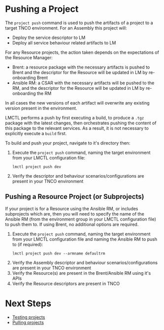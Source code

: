 # Pushing a Project

The `project push` command is used to push the artifacts of a project to a target TNCO environment. For an Assembly this project will:

- Deploy the service descriptor to LM
- Deploy all service behaviour related artifacts to LM

For any Resource projects, the action taken depends on the expectations of the Resource Manager:

- Brent: a resource package with the necessary artifacts is pushed to Brent and the descriptor for the Resource will be updated in LM by re-onboarding Brent
- Ansible RM: a CSAR with the necessary artifacts will be pushed to the RM, and the descriptor for the Resource will be updated in LM by re-onboarding the RM

In all cases the new versions of each artifact will overwrite any existing version present in the environment.

LMCTL performs a push by first executing a build, to produce a `.tgz` package with the latest changes, then orchestrates pushing the content of this package to the relevant services. As a result, it is not necessary to explicitly execute a `build` first.

To build and push your project, navigate to it's directory then:

1. Execute the `project push` command, naming the target environment from your LMCTL configuration file:
   ```
   lmctl project push dev
   ```
2. Verify the descriptor and behaviour scenarios/configurations are present in your TNCO environment

## Pushing a Resource Project (or Subprojects)

If your project is for a Resource using the Ansible RM, or includes subprojects which are, then you will need to specify the name of the Ansible RM (from the environment group in your LMCTL configuration file) to push them to. If using Brent, no additional options are required.

1. Execute the `project push` command, naming the target environment from your LMCTL configuration file and naming the Ansible RM to push to (if required):
   ```
   lmctl project push dev --armname defaultrm
   ```
2. Verify the Assembly descriptor and behaviour scenarios/configurations are present in your TNCO environment
3. Verify the Resource(s) are present in the Brent/Ansible RM using it's APIs
4. Verify the Resource descriptors are present in TNCO

# Next Steps

- [Testing projects](testing-projects.md)
- [Pulling projects](pulling-projects.md)
